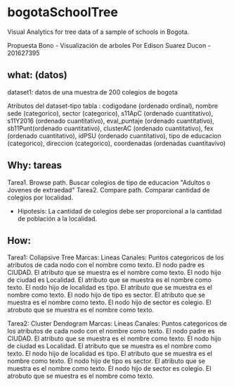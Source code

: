 # bogotaSchoolTree
Visual Analytics for tree data of a sample of schools in Bogota.

Propuesta Bono  - Visualización de arboles
Por Edison Suarez Ducon - 201627395

what: (datos)
-------------------------

dataset1: datos de una muestra de 200 colegios de bogota

Atributos del dataset-tipo tabla :
codigodane (ordenado ordinal),
nombre sede (categorico),
sector (categorico),
s11ApC (ordenado cuantitativo),
s11Y2016 (ordenado cuantitativo),
eval_puntaje (ordenado cuantitativo),
sb11Punt(ordenado cuantitativo),
clusterAC (ordenado cuantitativo),
fex (ordenado cuantitativo),
idPSU (ordenado cuantitativo),
tipo de educacion (categorico),
direccion (categorico),
coordenadas (ordenadas cuantitavivo)

Why: tareas
------------------------
Tarea1. Browse path. Buscar colegios de tipo de educacion "Adultos o Jovenes de extraedad"
Tarea2. Compare path. Comparar cantidad de colegios por localidad.

- Hipotesis: La cantidad de colegios debe ser proporcional a la cantidad de población a la localidad.

How:
------------------------
Tarea1: Collapsive Tree
Marcas: Lineas
Canales:
Puntos categoricos de los atributos de cada nodo con el nombre como texto.
El nodo padre es CIUDAD. El atributo que se muestra es el nombre como texto.
El nodo hijo de ciudad es Localidad. El atributo que se muestra es el nombre como texto.
El nodo hijo de localidad es tipo. El atributo que se muestra es el nombre como texto.
El nodo hijo de tipo es sector. El atributo que se muestra es el nombre como texto.
El nodo hijo de sector es colegio. El atrobuto que se muestra es el nombre como texto.

Tarea2: Cluster Dendogram
Marcas: Lineas
Canales:
Puntos categoricos de los atributos de cada nodo con el nombre como texto.
El nodo padre es CIUDAD. El atributo que se muestra es el nombre como texto.
El nodo hijo de ciudad es Localidad. El atributo que se muestra es el nombre como texto.
El nodo hijo de localidad es tipo. El atributo que se muestra es el nombre como texto.
El nodo hijo de tipo es sector. El atributo que se muestra es el nombre como texto.
El nodo hijo de sector es colegio. El atrobuto que se muestra es el nombre como texto.
